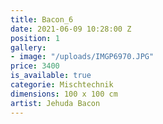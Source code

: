 ```yaml
---
title: Bacon_6
date: 2021-06-09 10:28:00 Z
position: 1
gallery:
- image: "/uploads/IMGP6970.JPG"
price: 3400
is_available: true
categorie: Mischtechnik
dimensions: 100 x 100 cm
artist: Jehuda Bacon
---
```


